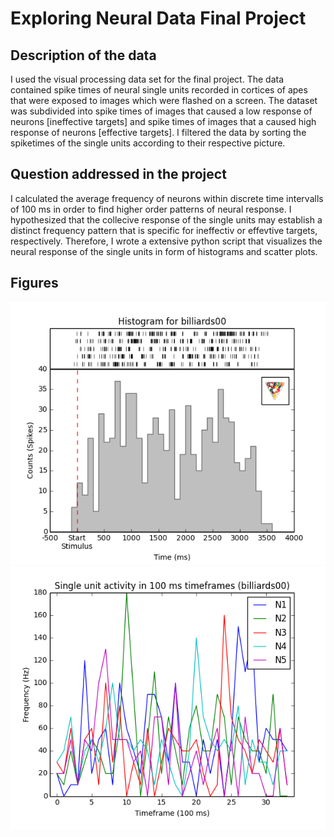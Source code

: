 Exploring Neural Data Final Project
===================================

## Description of the data

I used the visual processing data set for the final project. The data contained spike times of neural single units recorded in cortices of apes that were exposed to images which were flashed on a screen. The dataset was subdivided into spike times of images that caused a low response of neurons [ineffective targets] and spike times of images that a caused high response of neurons [effective targets]. I filtered the data by sorting the spiketimes of the single units according to their respective picture.

## Question addressed in the project

I calculated the average frequency of neurons within discrete time intervalls of 100 ms in order to find higher order patterns of neural response. I hypothesized that the collecive response of the single units may establish a distinct frequency pattern that is specific for ineffectiv or effevtive targets, respectively. Therefore, I wrote a extensive python script that visualizes the neural response of the single units in form of histograms and scatter plots.     

## Figures

<img src="https://raw.githubusercontent.com/sagar87/Exploring-Neural-Data-Final-Project/master/survey%20data/sur1billiards00.png" alt="alt text" style="width:500;height:400">

<img src="https://raw.githubusercontent.com/sagar87/Exploring-Neural-Data-Final-Project/master/survey%20single%20unit/sur1subilliards00.png" alt="alt text" style="width:500;height:400">
